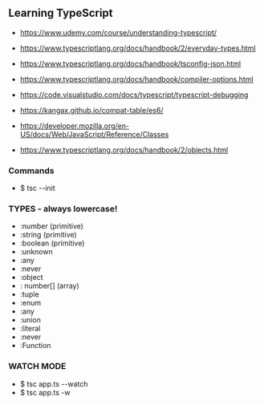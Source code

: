 ## Learning TypeScript

- https://www.udemy.com/course/understanding-typescript/
- https://www.typescriptlang.org/docs/handbook/2/everyday-types.html
- https://www.typescriptlang.org/docs/handbook/tsconfig-json.html
- https://www.typescriptlang.org/docs/handbook/compiler-options.html
- https://code.visualstudio.com/docs/typescript/typescript-debugging
- https://kangax.github.io/compat-table/es6/

- https://developer.mozilla.org/en-US/docs/Web/JavaScript/Reference/Classes
- https://www.typescriptlang.org/docs/handbook/2/objects.html

### Commands
- $ tsc --init

### TYPES - always lowercase!
- :number (primitive)
- :string (primitive)
- :boolean (primitive)
- :unknown
- :any
- :never
- :object
- : number[] (array)
- :tuple
- :enum
- :any
- :union
- :literal
- :never
- :Function

### WATCH MODE

- $ tsc app.ts --watch
- $ tsc app.ts -w